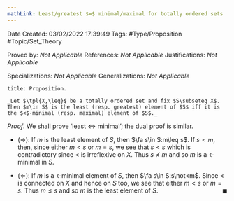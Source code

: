 ```yaml
---
mathLink: Least/greatest $=$ minimal/maximal for totally ordered sets
---
```



<div class="topSpace"></div>

Date Created: 03/02/2022 17:39:49
Tags: #Type/Proposition #Topic/Set_Theory

Proved by: _Not Applicable_
References: _Not Applicable_
Justifications: _Not Applicable_

Specializations: _Not Applicable_
Generalizations: _Not Applicable_

``` ad-Proposition
title: Proposition.

_Let $\tpl{X,\leq}$ be a totally ordered set and fix $S\subseteq X$. Then $m\in S$ is the least (resp. greatest) element of $S$ iff it is the $<$-minimal (resp. maximal) element of $S$._

```

_Proof_. We shall prove $\textrm{`}$least $\Leftrightarrow$ minimal$\textrm{'}$; the dual proof is similar.
* ($\Rightarrow$): If $m$ is the least element of $S$, then $\fa s\in S:m\leq s$. If $s<m$, then, since either $m<s$ or $m=s$, we see that $s<s$ which is contradictory since $<$ is irreflexive on $X$. Thus $s\not<m$ and so $m$ is a $<$-minimal in $S$.

* ($\Leftarrow$): If $m$ is a $<$-minimal element of $S$, then $\fa s\in S:s\not<m$. Since $<$ is connected on $X$ and hence on $S$ too, we see that either $m<s$ or $m=s$. Thus $m\leq s$ and so $m$ is the least element of $S$.<span style="float:right;">$\blacksquare$</span>
